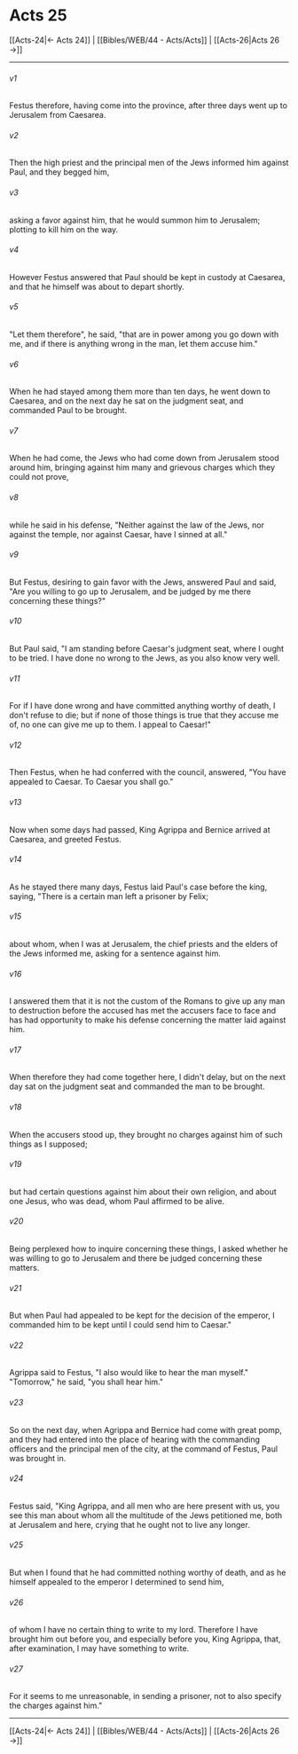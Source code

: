 # Acts 25

[[Acts-24|← Acts 24]] | [[Bibles/WEB/44 - Acts/Acts]] | [[Acts-26|Acts 26 →]]
***



###### v1 
Festus therefore, having come into the province, after three days went up to Jerusalem from Caesarea. 

###### v2 
Then the high priest and the principal men of the Jews informed him against Paul, and they begged him, 

###### v3 
asking a favor against him, that he would summon him to Jerusalem; plotting to kill him on the way. 

###### v4 
However Festus answered that Paul should be kept in custody at Caesarea, and that he himself was about to depart shortly. 

###### v5 
"Let them therefore", he said, "that are in power among you go down with me, and if there is anything wrong in the man, let them accuse him." 

###### v6 
When he had stayed among them more than ten days, he went down to Caesarea, and on the next day he sat on the judgment seat, and commanded Paul to be brought. 

###### v7 
When he had come, the Jews who had come down from Jerusalem stood around him, bringing against him many and grievous charges which they could not prove, 

###### v8 
while he said in his defense, "Neither against the law of the Jews, nor against the temple, nor against Caesar, have I sinned at all." 

###### v9 
But Festus, desiring to gain favor with the Jews, answered Paul and said, "Are you willing to go up to Jerusalem, and be judged by me there concerning these things?" 

###### v10 
But Paul said, "I am standing before Caesar's judgment seat, where I ought to be tried. I have done no wrong to the Jews, as you also know very well. 

###### v11 
For if I have done wrong and have committed anything worthy of death, I don't refuse to die; but if none of those things is true that they accuse me of, no one can give me up to them. I appeal to Caesar!" 

###### v12 
Then Festus, when he had conferred with the council, answered, "You have appealed to Caesar. To Caesar you shall go." 

###### v13 
Now when some days had passed, King Agrippa and Bernice arrived at Caesarea, and greeted Festus. 

###### v14 
As he stayed there many days, Festus laid Paul's case before the king, saying, "There is a certain man left a prisoner by Felix; 

###### v15 
about whom, when I was at Jerusalem, the chief priests and the elders of the Jews informed me, asking for a sentence against him. 

###### v16 
I answered them that it is not the custom of the Romans to give up any man to destruction before the accused has met the accusers face to face and has had opportunity to make his defense concerning the matter laid against him. 

###### v17 
When therefore they had come together here, I didn't delay, but on the next day sat on the judgment seat and commanded the man to be brought. 

###### v18 
When the accusers stood up, they brought no charges against him of such things as I supposed; 

###### v19 
but had certain questions against him about their own religion, and about one Jesus, who was dead, whom Paul affirmed to be alive. 

###### v20 
Being perplexed how to inquire concerning these things, I asked whether he was willing to go to Jerusalem and there be judged concerning these matters. 

###### v21 
But when Paul had appealed to be kept for the decision of the emperor, I commanded him to be kept until I could send him to Caesar." 

###### v22 
Agrippa said to Festus, "I also would like to hear the man myself." "Tomorrow," he said, "you shall hear him." 

###### v23 
So on the next day, when Agrippa and Bernice had come with great pomp, and they had entered into the place of hearing with the commanding officers and the principal men of the city, at the command of Festus, Paul was brought in. 

###### v24 
Festus said, "King Agrippa, and all men who are here present with us, you see this man about whom all the multitude of the Jews petitioned me, both at Jerusalem and here, crying that he ought not to live any longer. 

###### v25 
But when I found that he had committed nothing worthy of death, and as he himself appealed to the emperor I determined to send him, 

###### v26 
of whom I have no certain thing to write to my lord. Therefore I have brought him out before you, and especially before you, King Agrippa, that, after examination, I may have something to write. 

###### v27 
For it seems to me unreasonable, in sending a prisoner, not to also specify the charges against him."

***
[[Acts-24|← Acts 24]] | [[Bibles/WEB/44 - Acts/Acts]] | [[Acts-26|Acts 26 →]]
